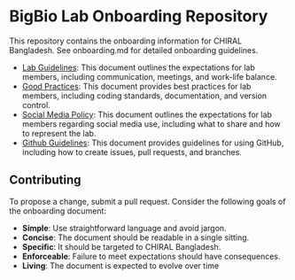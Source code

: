 # BigBio Lab Onboarding Repository 

This repository contains the onboarding information for CHIRAL Bangladesh. See onboarding.md for detailed onboarding guidelines.

- [Lab Guidelines](/lab-guidelines/README.md): This document outlines the expectations for lab members, including communication, meetings, and work-life balance.
- [Good Practices](/good-practicies/README.md): This document provides best practices for lab members, including coding standards, documentation, and version control.
- [Social Media Policy](/social-media-policy/README.md): This document outlines the expectations for lab members regarding social media use, including what to share and how to represent the lab.
- [Github Guidelines](/github-basics/README.md): This document provides guidelines for using GitHub, including how to create issues, pull requests, and branches.


## Contributing
To propose a change, submit a pull request. Consider the following goals of the onboarding document:

- **Simple**: Use straightforward language and avoid jargon.
- **Concise**: The document should be readable in a single sitting.
- **Specific**: It should be targeted to CHIRAL Bangladesh.
- **Enforceable**: Failure to meet expectations should have consequences.
- **Living**: The document is expected to evolve over time